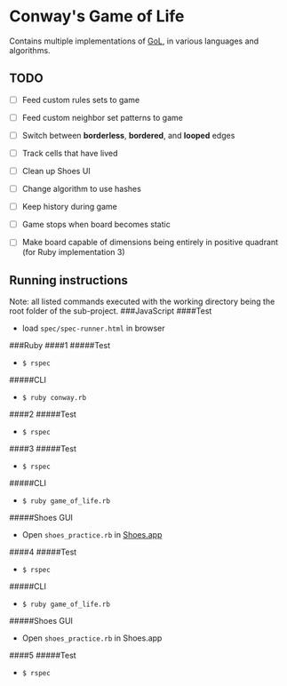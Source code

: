 Conway's Game of Life
===

Contains multiple implementations of [GoL][Game of Life Wiki], in various languages and algorithms.

TODO
---
- [ ] Feed custom rules sets to game
- [ ] Feed custom neighbor set patterns to game
- [ ] Switch between __borderless__, __bordered__, and __looped__ edges
- [ ] Track cells that have lived
- [ ] Clean up Shoes UI
- [ ] Change algorithm to use hashes
- [ ] Keep history during game
- [ ] Game stops when board becomes static
- [ ] Make board capable of dimensions being entirely in positive quadrant (for Ruby implementation 3)


Running instructions
---
Note: all listed commands executed with
the working directory being the root folder of the sub-project.
###JavaScript
####Test
* load
 ```spec/spec-runner.html```
 in browser

###Ruby
####1
#####Test
* ```$ rspec```

#####CLI
* ```$ ruby conway.rb```

####2
#####Test
* ```$ rspec```

####3
#####Test
* ```$ rspec```

#####CLI
* ```$ ruby game_of_life.rb```

#####Shoes GUI
* Open ```shoes_practice.rb``` in [Shoes.app][Shoes GitHub]

####4
#####Test
* ```$ rspec```

#####CLI
* ```$ ruby game_of_life.rb```

#####Shoes GUI
* Open ```shoes_practice.rb``` in Shoes.app

####5
#####Test
* ```$ rspec```

[Game of Life Wiki]: http://en.wikipedia.org/wiki/Conway%27s_Game_of_Life
[Shoes GitHub]: https://github.com/shoes/shoes
